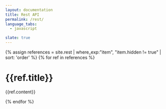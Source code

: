 ```yaml
---
layout: documentation
title: Rest API
permalink: /rest/
language_tabs:
  - javascript

slate: true
---
```


{% assign references = site.rest | where_exp:"item", "item.hidden != true" | sort: 'order' %} {% for ref in references %}

# {{ref.title}}

{{ref.content}}

{% endfor %}
